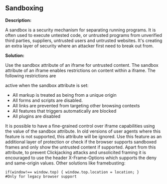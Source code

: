 
Sandboxing
-------

**Description:**

A sandbox is a security mechanism for separating running programs. 
It is often used to execute untested code, or untrusted programs from 
unverified third parties, suppliers, untrusted users and untrusted websites. It's creating 
an extra layer of security where an attacker first need to break out from.


**Solution:**

Use the sandbox attribute of an iframe for untrusted content. The sandbox attribute of an 
iframe enables restrictions on content within a iframe. The following restrictions are 

active when the sandbox attribute is set: 
- All markup is treated as being from a unique origin
- All forms and scripts are disabled. 
- All links are prevented from targeting other browsing contexts 
- All features that triggers automatically are blocked 
- All plugins are disabled 

It is possible to have a fine-grained control over iframe capabilities using the value of 
the sandbox attribute. In old versions of user agents where this feature is not supported, 
this attribute will be ignored. Use this feature as an additional layer of protection or 
check if the browser supports sandboxed frames and only show the untrusted 
content if supported. Apart from this attribute, to prevent Clickjacking attacks and 
unsolicited framing it is encouraged to use the header X-Frame-Options which supports 
the deny and same-origin values. Other solutions like framebusting: 
 
    if(window!== window.top) { window.top.location = location; } 
    #Only for legacy browser support

	